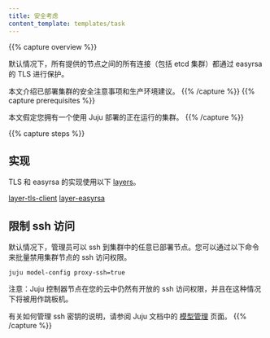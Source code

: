 ```yaml
---
title: 安全考虑
content_template: templates/task
---
```

<!--
---
title: Security Considerations
content_template: templates/task
---
-->

{{% capture overview %}}
<!--
By default all connections between every provided node are secured via TLS by easyrsa, including the etcd cluster.

This page explains the security considerations of a deployed cluster and production recommendations.
-->
默认情况下，所有提供的节点之间的所有连接（包括 etcd 集群）都通过 easyrsa 的 TLS 进行保护。

本文介绍已部署集群的安全注意事项和生产环境建议。
{{% /capture %}}
{{% capture prerequisites %}}
<!--
This page assumes you have a working Juju deployed cluster.
-->
本文假定您拥有一个使用 Juju 部署的正在运行的集群。
{{% /capture %}}


{{% capture steps %}}
<!--
## Implementation

The TLS and easyrsa implementations use the following [layers](https://jujucharms.com/docs/2.2/developer-layers).

[layer-tls-client](https://github.com/juju-solutions/layer-tls-client)
[layer-easyrsa](https://github.com/juju-solutions/layer-easyrsa)
-->
## 实现

TLS 和 easyrsa 的实现使用以下 [layers](https://jujucharms.com/docs/2.2/developer-layers)。

[layer-tls-client](https://github.com/juju-solutions/layer-tls-client)
[layer-easyrsa](https://github.com/juju-solutions/layer-easyrsa)

<!--
## Limiting ssh access

By default the administrator can ssh to any deployed node in a cluster. You can mass disable ssh access to the cluster nodes by issuing the following command.

    juju model-config proxy-ssh=true

Note: The Juju controller node will still have open ssh access in your cloud, and will be used as a jump host in this case.

Refer to the [model management](https://jujucharms.com/docs/2.2/models) page in the Juju documentation for instructions on how to manage ssh keys.
-->
## 限制 ssh 访问

默认情况下，管理员可以 ssh 到集群中的任意已部署节点。您可以通过以下命令来批量禁用集群节点的 ssh 访问权限。

    juju model-config proxy-ssh=true

注意：Juju 控制器节点在您的云中仍然有开放的 ssh 访问权限，并且在这种情况下将被用作跳板机。

有关如何管理 ssh 密钥的说明，请参阅 Juju 文档中的 [模型管理](https://jujucharms.com/docs/2.2/models) 页面。
{{% /capture %}}